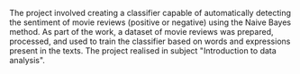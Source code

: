 The project involved creating a classifier capable of automatically detecting the sentiment of movie reviews (positive or negative) using the Naive Bayes method. As part of the work, a dataset of movie reviews was prepared, processed, and used to train the classifier based on words and expressions present in the texts. 
The project realised in subject "Introduction to data analysis".
